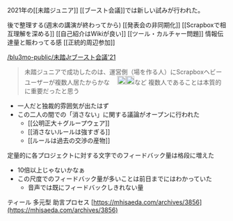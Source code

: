 
2021年の[[未踏ジュニア]] [[ブースト会議]]では新しい試みが行われた。

後で整理する(週末の講演が終わってから)
[[発表会の非同期化]]
[[Scrapboxで相互理解を深める]]
[[自己紹介はWikiが良い]]
[[ツール・カルチャー問題]]
情報伝達量と賑わってる感
[[正統的周辺参加]]

[/blu3mo-public/未踏Jrブースト会議'21](https://scrapbox.io/blu3mo-public/未踏Jrブースト会議'21)
> 未踏ジュニアで成功したのは、運営側（場を作る人）にScrapboxヘビーユーザーが複数人居たからかな
>    　<img src='https://scrapbox.io/api/pages/nishio/nishio/icon' alt='/nishio/nishio.icon' height="19.5"/><img src='https://scrapbox.io/api/pages/hackforplay/teramotodaiki/icon' alt='/hackforplay/teramotodaiki.icon' height="19.5"/>など
複数人であることは本質的に重要だったと思う
- 一人だと独裁的雰囲気が出たはず
- この二人の間での「消さない」に関する議論がオープンに行われた
    - [[公明正大＋グループウェア]]
    - [[消さないルールは強すぎる]]
    - [[ルールは過去の交渉の産物]]

定量的に各プロジェクトに対する文字でのフィードバック量は格段に増えた
- 10倍以上じゃないかなぁ
- この尺度でのフィードバック量が多いことは前日までにはわかっていた
    - 音声では既にフィードバックしきれない量

ティール
多元型
助言プロセス
[https://mhisaeda.com/archives/3856](https://mhisaeda.com/archives/3856)


